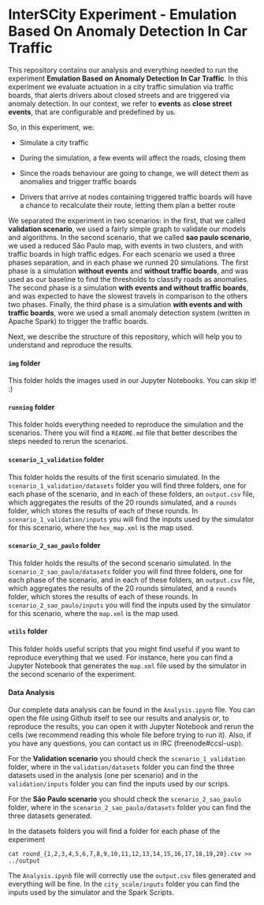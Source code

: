 # InterSCity Experiment - Emulation Based On Anomaly Detection In Car Traffic

This repository contains our analysis and everything needed to run the
experiment **Emulation Based on Anomaly Detection In Car Traffic**. In this
experiment we evaluate actuation in a city traffic simulation via traffic boards,
that alerts drivers about closed streets and are triggered via anomaly detection.
In our context, we refer to **events** as **close street events**, that are
configurable and predefined by us.

So, in this experiment, we:

- Simulate a city traffic

- During the simulation, a few events will affect the roads, closing them

- Since the roads behaviour are going to change, we will detect them as
anomalies and trigger traffic boards

- Drivers that arrive at nodes containing triggered traffic boards will
have a chance to recalculate their route, letting them plan a better route

We separated the experiment in two scenarios: in the first, that we called
**validation scenario**, we used a fairly simple graph to validate our models and
algorithms. In the second scenario, that we called **sao paulo scenario**, we
used a reduced São Paulo map, with events in two clusters, and with traffic boards
in high traffic edges. For each scenario we used a three phases separation, and in
each phase we runned 20 simulations. The first phase is a simulation **without
events** and **without traffic boards**, and was used as our baseline to find
the thresholds to classify roads as anomalies. The second phase is a simulation
**with events and without traffic boards**, and was expected to have the slowest
travels in comparison to the others two phases. Finally, the third phase is a
simulation **with events and with traffic boards**, were we used a small anomaly
detection system (written in Apache Spark) to trigger the traffic boards.

Next, we describe the structure of this repository, which will help
you to understand and reproduce the results.

#### `img` folder

This folder holds the images used in our Jupyter Notebooks. You can skip it! :)

#### `running` folder

This folder holds everything needed to reproduce the simulation and the scenarios.
There you will find a `README.md` file that better describes the steps needed
to rerun the scenarios.

#### `scenario_1_validation` folder

This folder holds the results of the first scenario simulated. In the
`scenario_1_validation/datasets` folder you will find three folders, one for each
phase of the scenario, and in each of these folders, an `output.csv` file, which
aggregates the results of the 20 rounds simulated, and a `rounds` folder, which
stores the results of each of these rounds. In `scenario_1_validation/inputs` you
will find the inputs used by the simulator for this scenario, where the `hex_map.xml`
is the map used.

#### `scenario_2_sao_paulo` folder

This folder holds the results of the second scenario simulated. In the
`scenario_2_sao_paulo/datasets` folder you will find three folders, one for each
phase of the scenario, and in each of these folders, an `output.csv` file, which
aggregates the results of the 20 rounds simulated, and a `rounds` folder, which
stores the results of each of these rounds. In `scenario_2_sao_paulo/inputs` you
will find the inputs used by the simulator for this scenario, where the `map.xml`
is the map used.

#### `utils` folder

This folder holds useful scripts that you might find useful if you want to reproduce
everything that we used. For instance, here you can find a Jupyter Notebook that
generates the `map.xml` file used by the simulator in the second scenario of the
experiment.

#### Data Analysis

Our complete data analysis can be found in the `Analysis.ipynb` file. You can open
the file using Github itself to see our results and analysis or, to reproduce the
results, you can open it with Jupyter Notebook and rerun the cells (we recommend
reading this whole file before trying to run it). Also, if you have any questions,
you can contact us in IRC (freenode#ccsl-usp).

For the **Validation scenario** you should check the
``scenario_1_validation`` folder, where in the ``validation/datasets`` folder you can
find the three datasets used in the analysis (one per scenario) and in the
``validation/inputs`` folder you can find the inputs used by our scrips.

For the **São Paulo scenario** you should
check the ``scenario_2_sao_paulo`` folder, where in the ``scenario_2_sao_paulo/datasets``
folder you can find the three datasets generated.

In the datasets folders you will find a folder for each phase of the experiment

```
cat round_{1,2,3,4,5,6,7,8,9,10,11,12,13,14,15,16,17,18,19,20}.csv >> ../output
```

The `Analysis.ipynb` file will correctly use the `output.csv` files generated
and everything will be fine. In the ``city_scale/inputs`` folder you can find
the inputs used by the simulator and the Spark Scripts.
